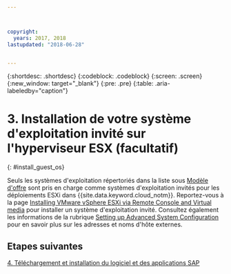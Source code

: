 ```yaml
---



copyright:
  years: 2017, 2018
lastupdated: "2018-06-28"


---
```


{:shortdesc: .shortdesc}
{:codeblock: .codeblock}
{:screen: .screen}
{:new_window: target="_blank"}
{:pre: .pre}
{:table: .aria-labeledby="caption"}

# 3. Installation de votre système d'exploitation invité sur l'hyperviseur ESX (facultatif)
{: #install_guest_os}

Seuls les systèmes d'exploitation répertoriés dans la liste sous [Modèle d'offre](/docs/infrastructure/sap-netweaver/sap-about.html#offer_model) sont pris en charge comme systèmes d'exploitation invités pour les déploiements ESXi dans {{site.data.keyword.cloud_notm}}. Reportez-vous à la page [Installing VMware vSphere ESXi via Remote Console and Virtual media](https://console.bluemix.net/docs/infrastructure/vmware/installing-vmware-vsphere-esxi-remote-console-and-virtual-media.html#installing-vmware-vsphere-esxi-via-remote-console-and-virtual-media) pour installer un système d'exploitation invité. Consultez également les informations de la rubrique [Setting up Advanced System Configuration](/docs/infrastructure/sap-netweaver/sap-setting-up-infrastructure.html#adv_config) pour en savoir plus sur les adresses et noms d'hôte externes.

## Etapes suivantes

  [4. Téléchargement et installation du logiciel et des applications SAP](/docs/infrastructure/sap-netweaver/sap-installing-SAP-landscape.html)
  
